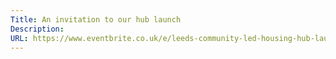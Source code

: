```yaml
---
Title: An invitation to our hub launch
Description:
URL: https://www.eventbrite.co.uk/e/leeds-community-led-housing-hub-launch-tickets-42323273049
---
```

